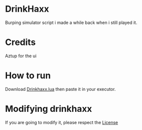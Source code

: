 # DrinkHaxx
Burping simulator script i made a while back when i still played it.

# Credits
Aztup for the ui

# How to run
Download [Drinkhaxx.lua](https://github.com/2Epik4u/DrinkHaxx/blob/main/Drinkhaxx.lua) then paste it in your executor.

# Modifying drinkhaxx
If you are going to modify it, please respect the [License](https://github.com/2Epik4u/DrinkHaxx/blob/main/LICENSE)
